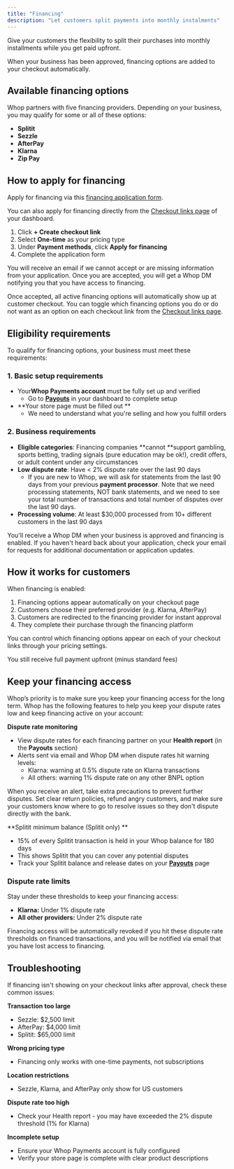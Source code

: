 ```yaml
---
title: "Financing"
description: "Let customers split payments into monthly instalments"
---
```


Give your customers the flexibility to split their purchases into monthly installments while you get paid upfront.

When your business has been approved, financing options are added to your checkout automatically.

## Available financing options

Whop partners with five financing providers. Depending on your business, you may qualify for some or all of these options:

- **Splitit**
- **Sezzle**
- **AfterPay**
- **Klarna**
- **Zip Pay**

## How to apply for financing

Apply for financing via this [financing application form](https://hunterd.app.n8n.cloud/form/e9e21a0c-91d5-4cda-9b14-a9506be5af44).

You can also apply for financing directly from the [Checkout links page](https://whop.com/dashboard/links/checkout/) of your dashboard.

1. Click **\+ Create checkout link**
2. Select **One-time** as your pricing type
3. Under **Payment methods**, click **Apply for financing**
4. Complete the application form

You will receive an email if we cannot accept or are missing information from your application. Once you are accepted, you will get a Whop DM notifying you that you have access to financing.

Once accepted, all active financing options will automatically show up at customer checkout. You can toggle which financing options you do or do not want as an option on each checkout link from the [Checkout links page](https://whop.com/dashboard/links/checkout/).

## Eligibility requirements

To qualify for financing options, your business must meet these requirements:

### 1. Basic setup requirements

- Your**Whop Payments account** must be fully set up and verified
  - Go to [**Payouts**](https://whop.com/dashboard/payouts/) in your dashboard to complete setup
- **Your store page must be filled out **
  - We need to understand what you're selling and how you fulfill orders

### 2. Business requirements

- **Eligible categories**: Financing companies **cannot **support gambling, sports betting, trading signals (pure education may be ok\!), credit offers, or adult content under any circumstances
- **Low dispute rate**: Have \< 2% dispute rate over the last 90 days
  - If you are new to Whop, we will ask for statements from the last 90 days from your previous **payment processor**. Note that we need processing statements, NOT bank statements, and we need to see your total number of transactions and total number of disputes over the last 90 days.
- **Processing volume**: At least \$30,000 processed from 10\+ different customers in the last 90 days

<Tip>
  You'll receive a Whop DM when your business is approved and financing is
  enabled. If you haven't heard back about your application, check your email
  for requests for additional documentation or application updates.
</Tip>

## How it works for customers

When financing is enabled:

1. Financing options appear automatically on your checkout page
2. Customers choose their preferred provider (e.g. Klarna, AfterPay)
3. Customers are redirected to the financing provider for instant approval
4. They complete their purchase through the financing platform

You can control which financing options appear on each of your checkout links through your pricing settings.

<Tip>You still receive full payment upfront (minus standard fees)</Tip>

## Keep your financing access

Whop’s priority is to make sure you keep your financing access for the long term. Whop has the following features to help you keep your dispute rates low and keep financing active on your account:

**Dispute rate monitoring**

- View dispute rates for each financing partner on your **Health report** (in the **Payouts** section)
- Alerts sent via email and Whop DM when dispute rates hit warning levels:
  - Klarna: warning at 0.5% dispute rate on Klarna transactions
  - All others: warning 1% dispute rate on any other BNPL option

<Tip>
  When you receive an alert, take extra precautions to prevent further disputes.
  Set clear return policies, refund angry customers, and make sure your
  customers know where to go to resolve issues so they don't dispute directly
  with the bank.
</Tip>

**Splitit minimum balance (Splitit only) **

- 15% of every Splitit transaction is held in your Whop balance for 180 days
- This shows Splitit that you can cover any potential disputes
- Track your Splitit balance and release dates on your [**Payouts**](https://whop.com/dashboard/payouts/) page

### **Dispute rate limits**

Stay under these thresholds to keep your financing access:

- **Klarna:** Under 1% dispute rate
- **All other providers:** Under 2% dispute rate

Financing access will be automatically revoked if you hit these dispute rate thresholds on financed transactions, and you will be notified via email that you have lost access to financing.

## Troubleshooting

If financing isn't showing on your checkout links after approval, check these common issues:

**Transaction too large**

- Sezzle: \$2,500 limit
- AfterPay: \$4,000 limit
- Splitit: \$65,000 limit

**Wrong pricing type**

- Financing only works with one-time payments, not subscriptions

**Location restrictions**

- Sezzle, Klarna, and AfterPay only show for US customers

**Dispute rate too high**

- Check your Health report - you may have exceeded the 2% dispute threshold (1% for Klarna)

**Incomplete setup**

- Ensure your Whop Payments account is fully configured
- Verify your store page is complete with clear product descriptions
